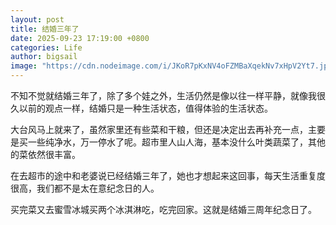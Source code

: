 ```yaml
---
layout: post
title: 结婚三年了
date: 2025-09-23 17:19:00 +0800
categories: Life
author: bigsail
image: "https://cdn.nodeimage.com/i/JKoR7pKxNV4oFZMBaXqekNv7xHpV2Yt7.jpg"
---
```

不知不觉就结婚三年了，除了多个娃之外，生活仍然是像以往一样平静，就像我很久以前的观点一样，结婚只是一种生活状态，值得体验的生活状态。

大台风马上就来了，虽然家里还有些菜和干粮，但还是决定出去再补充一点，主要是买一些纯净水，万一停水了呢。超市里人山人海，基本没什么叶类蔬菜了，其他的菜依然很丰富。

在去超市的途中和老婆说已经结婚三年了，她也才想起来这回事，每天生活重复度很高，我们都不是太在意纪念日的人。

买完菜又去蜜雪冰城买两个冰淇淋吃，吃完回家。这就是结婚三周年纪念日了。
